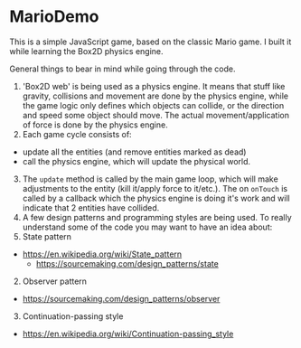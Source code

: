 # MarioDemo

This is a simple JavaScript game, based on the classic Mario game. I built it while learning the Box2D physics engine.

General things to bear in mind while going through the code.

1. 'Box2D web' is being used as a physics engine. It means that stuff like gravity, collisions and movement are done by the physics engine, while the game logic only defines which objects can collide, or the direction and speed some object should move. The actual movement/application of force is done by the physics engine.
2. Each game cycle consists of:
 * update all the entities (and remove entities marked as dead)
 * call the physics engine, which will update the physical world.
3. The `update` method is called by the main game loop, which will make adjustments to the entity (kill it/apply force to it/etc.). The on `onTouch` is called by a callback which the physics engine is doing it's work and will indicate that 2 entities have collided.
4. A few design patterns and programming styles are being used. To really understand some of the code you may want to have an idea about:
 1. State pattern
   * https://en.wikipedia.org/wiki/State_pattern
     * https://sourcemaking.com/design_patterns/state
 2. Observer pattern
   * https://sourcemaking.com/design_patterns/observer
 3. Continuation-passing style
   * https://en.wikipedia.org/wiki/Continuation-passing_style
  